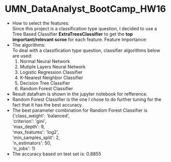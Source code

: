 # UMN_DataAnalyst_BootCamp_HW16
<ul>
    <li>
    How to select the features:<br>
    Since this project is a classification type question, I decided to use a Tree Based Classifier
    <strong>ExtraTreesClassifier</strong> to get the <strong> top important/relevant scroe </strong>for each feature.
        Feature Importance:
    </li>
    <li>
    The algorithms:<br>
    To deal with a classification type question, classifier algorithms below are used:
        <ol>
            <li>
            Normal Neural Network
            </li>
            <li>
            Mutiple Layers Neural Network
            </li>
            <li>
            Logistic Regression Classifier
            </li>
            <li>
            K-Nearest Neighbor Classifier
            </li>
            <li>
            Decision Tree Classifier
            </li>
            <li>
            Random Forest Classifier
            </li>
        </ol>
    </li>
    <li>
    Result datafram is shown in the jupyter notebook for refference.
    </li>
    <li>
    Random Forest Classifier is the one I chose to do further tuning for the fact that it has the best accuracy.
    </li>
    <li>
    The best parameter combination for Random Forest Classifier is {'class_weight': 'balanced',<br> 'criterion': 'gini',<br> 'max_depth': 9,<br> 'max_features': 'log2',<br> 'min_samples_split': 2,<br> 'n_estimators': 50,<br> 'n_jobs': 1}
    </li>
    <li>
    The accuracy based on test set is: 0.8855
    </li>
</ul>
